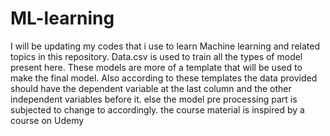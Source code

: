 # ML-learning
I will be updating my codes that i use to learn Machine learning and related topics in this repository.
Data.csv is used to train all the types of model present here. These models are more of a template that will be used to make the final model. Also according to these templates the data provided should have the dependent variable at the last column and the other independent variables before it. 
else the model pre processing part is subjected to change to accordingly.
the course material is inspired by a course on Udemy 
